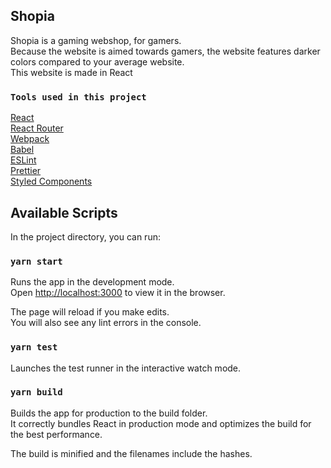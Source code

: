 ## Shopia

Shopia is a gaming webshop, for gamers.<br>
Because the website is aimed towards gamers, the website features darker colors compared to your average website.<br>
This website is made in React<br>

### `Tools used in this project`

[React](https://reactjs.org/)<br>
[React Router](https://reacttraining.com/react-router/)<br>
[Webpack](https://webpack.js.org/)<br>
[Babel](https://babeljs.io/)<br>
[ESLint](https://eslint.org/)<br>
[Prettier](https://prettier.io/)<br>
[Styled Components](https://styled-components.com/)<br>

## Available Scripts

In the project directory, you can run:

### `yarn start`

Runs the app in the development mode.<br>
Open [http://localhost:3000](http://localhost:3000) to view it in the browser.

The page will reload if you make edits.<br>
You will also see any lint errors in the console.

### `yarn test`

Launches the test runner in the interactive watch mode.<br>

### `yarn build`

Builds the app for production to the build folder.<br>
It correctly bundles React in production mode and optimizes the build for the best performance.<br>

The build is minified and the filenames include the hashes.
